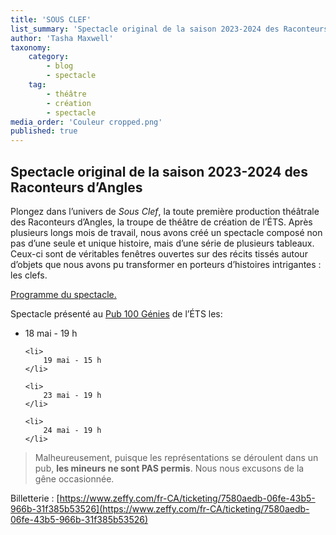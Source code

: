 ```yaml
---
title: 'SOUS CLEF'
list_summary: 'Spectacle original de la saison 2023-2024 des Raconteurs d’Angles'
author: 'Tasha Maxwell'
taxonomy:
    category:
        - blog
        - spectacle
    tag:
        - théâtre
        - création
        - spectacle
media_order: 'Couleur cropped.png'
published: true
---
```


## Spectacle original de la saison 2023-2024 des Raconteurs d’Angles

Plongez dans l’univers de _Sous Clef_, la toute première production théâtrale des Raconteurs d’Angles, la troupe de théâtre de création de l’ÉTS.
Après plusieurs longs mois de travail, nous avons créé un spectacle composé non pas d’une seule et unique histoire, mais d’une série de plusieurs tableaux.
Ceux-ci sont de véritables fenêtres ouvertes sur des récits tissés autour d’objets que nous avons pu transformer en porteurs d’histoires intrigantes : les clefs.

[Programme du spectacle.](https://drive.google.com/file/d/1baK-4z8kx2M8qwi98uWQCVXjQ_f7sqNg/view?usp=sharing)

Spectacle présenté au [Pub 100 Génies](https://www.google.com/maps?q=Resto-Pub+100+G%C3%A9nies,530+Rue+Peel,H3C+2H1&hl=en&z=14) de l’ÉTS les:

<ul style="list-style-type: disc;">
    <li>
    	18 mai - 19 h
    </li>
    
    <li>
    	19 mai - 15 h
    </li>
    
    <li>
    	23 mai - 19 h
    </li>
    
    <li>
    	24 mai - 19 h
    </li>
</ul>

> Malheureusement, puisque les représentations se déroulent dans un pub, **les mineurs ne sont PAS permis**. Nous nous excusons de la gêne occasionnée.

Billetterie : [https://www.zeffy.com/fr-CA/ticketing/7580aedb-06fe-43b5-966b-31f385b53526](https://www.zeffy.com/fr-CA/ticketing/7580aedb-06fe-43b5-966b-31f385b53526)
